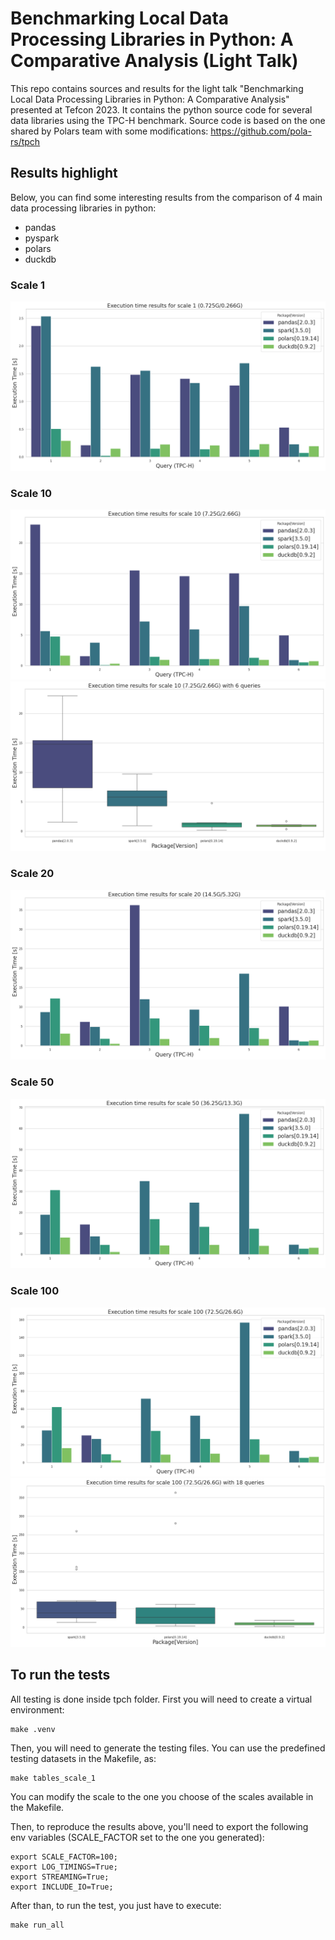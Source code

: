 
# Benchmarking Local Data Processing Libraries in Python: A Comparative Analysis (Light Talk)​

This repo contains sources and results for the light talk "Benchmarking Local Data Processing Libraries in Python: A Comparative Analysis" presented at Tefcon 2023.
It contains the python source code for several data libraries using the TPC-H benchmark. Source code is based on the one shared by Polars team with some modifications: <https://github.com/pola-rs/tpch>

## Results highlight

Below, you can find some interesting results from the comparison of 4 main data processing libraries in python:

- pandas
- pyspark
- polars
- duckdb

### Scale 1

![bar_scale1](results/bars_scale1.png)

### Scale 10

![bar_scale10](results/bars_scale10.png)
![box_scale10](results/box_scale10.png)

### Scale 20

![bar_scale20](results/bars_scale20.png)

### Scale 50

![bar_scale50](results/bars_scale50.png)

### Scale 100

![bar_scale100](results/bars_scale100.png)
![box_scale100](results/box_scale100.png)

## To run the tests

All testing is done inside tpch folder. First you will need to create a virtual environment:

```
make .venv
```

Then, you will need to generate the testing files. You can use the predefined testing datasets in the Makefile, as:

```
make tables_scale_1
```

You can modify the scale to the one you choose of the scales available in the Makefile.

Then, to reproduce the results above, you'll need to export the following env variables (SCALE_FACTOR set to the one you generated):

```
export SCALE_FACTOR=100;
export LOG_TIMINGS=True;
export STREAMING=True;
export INCLUDE_IO=True;
```

After than, to run the test, you just have to execute:

```
make run_all
```
